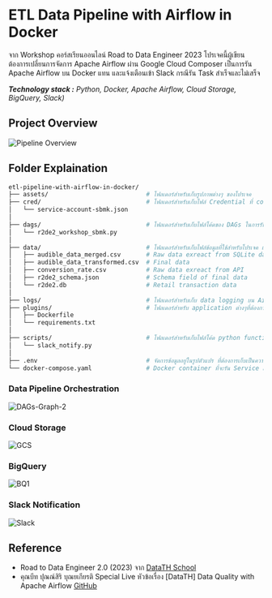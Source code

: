 # ETL Data Pipeline with Airflow in Docker
จาก Workshop คอร์สเรียนออนไลน์ Road to Data Engineer 2023 โปรเจคนี้ผู้เขียนต้องการเปลี่ยนการจัดการ Apache Airflow ผ่าน Google Cloud Composer เป็นการรัน Apache Airflow บน Docker แทน และแจ้งเตือนเข้า Slack กรณีรัน Task สำเร็จและไม่เสร็จ

_**Technology stack :** Python, Docker, Apache Airflow, Cloud Storage, BigQuery, Slack)_

## Project Overview
![Pipeline Overview](https://github.com/user-attachments/assets/ef352ab0-9fc7-49ea-aeee-61f6556d2e2e)

## Folder Explaination
```bash
etl-pipeline-with-airflow-in-docker/
├── assets/                           # โฟลเดอร์สำหรับเก็บรูปภาพต่างๆ ของโปรเจค
├── cred/                             # โฟลเดอร์สำหรับเก็บไฟล์ Credential ที่ connection กับ GCP
│   └── service-account-sbmk.json
│
├── dags/                             # โฟลเดอร์สำหรับเก็บไฟล์โค้ดของ DAGs ในการรัน Data pipeline บน Airflow
│   └── r2de2_workshop_sbmk.py
│
├── data/                             # โฟลเดอร์สำหรับเก็บไฟล์ข้อมูลที่ใช้สำหรับโปรเจค และผลลัพธ์จากการทำโปรเจค
│   ├── audible_data_merged.csv       # Raw data exreact from SQLite database (r2de2.db)
│   ├── audible_data_transformed.csv  # Final data
│   ├── conversion_rate.csv           # Raw data exreact from API
│   ├── r2de2_schema.json             # Schema field of final data
│   └── r2de2.db                      # Retail transaction data
│
├── logs/                             # โฟลเดอร์สำหรับเก็บ data logging บน Airflow
├── plugins/                          # โฟลเดอร์สำหรับ application ต่างๆที่ต้องการรันบน Airflow ผ่าน Dockerfile
│   ├── Dockerfile
│   └── requirements.txt
│
├── scripts/                          # โฟลเดอร์สำหรับเก็บไฟล์โค้ด python function เพิ่มเติมที่จะรันผ่าน Dags
│   └── slack_notify.py
│
├── .env                              # จัดการข้อมูลอยู่ในรูปตัวแปร ที่ต้องการเก็บเป็นความลับ
└── docker-compose.yaml               # Docker container ที่จะรัน Service แบบทีละหลายบน Airflow
```

### Data Pipeline Orchestration
![DAGs-Graph-2](https://github.com/user-attachments/assets/56e0a0b4-eb02-4e3e-b341-5ffeec9ecb7a)

### Cloud Storage
![GCS](https://github.com/user-attachments/assets/e1aef720-0b27-4340-91a4-acfc111ada5b)

### BigQuery
![BQ1](https://github.com/user-attachments/assets/4964c78f-fae6-43bc-a39e-5ec372ea2c05)

### Slack Notification
![Slack](https://github.com/user-attachments/assets/7f2684f7-a137-4551-9ece-a0d7b98974fb)

## Reference
* Road to Data Engineer 2.0 (2023) จาก [DataTH School](https://school.datath.com/)
* คุณบีท ปุณณ์สิริ บุณยเกียรติ Special Live หัวข้อเรื่อง [DataTH] Data Quality with Apache Airflow [GitHub](https://github.com/punsiriboo/data-quality-with-apache-airflow)

